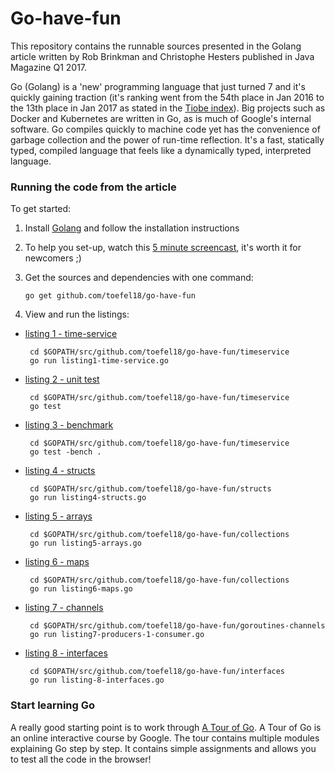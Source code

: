 # Go-have-fun

This repository contains the runnable sources presented in the Golang article written by Rob Brinkman and Christophe Hesters 
published in Java Magazine Q1 2017.

Go (Golang) is a 'new' programming language that just turned 7 and it's quickly gaining traction (it's ranking went from 
the 54th place in Jan 2016 to the 13th place in Jan 2017 as stated in the [Tiobe index](http://www.tiobe.com/tiobe-index/)). 
Big projects such as Docker and Kubernetes are written in Go, as is much of Google's internal software. Go compiles quickly 
to machine code yet has the convenience of garbage collection and the power of run-time reflection. It's a fast, statically 
typed, compiled language that feels like a dynamically typed, interpreted language. 

### Running the code from the article

To get started:

 1. Install [Golang](https://golang.org/dl/) and follow the installation instructions
 1. To help you set-up, watch this [5 minute screencast](https://www.youtube.com/watch?v=XCsL89YtqCs), it's worth it for newcomers ;)
 1. Get the sources and dependencies with one command: 
 
      `go get github.com/toefel18/go-have-fun`

 1. View and run the listings:

 * [listing 1 - time-service](timeservice/listing1-time-service.go)
 
        cd $GOPATH/src/github.com/toefel18/go-have-fun/timeservice
        go run listing1-time-service.go
 
 * [listing 2 - unit test](timeservice/listing2-unit-test_test.go)
  
        cd $GOPATH/src/github.com/toefel18/go-have-fun/timeservice
        go test 
        
 * [listing 3 - benchmark](timeservice/listing3-benchmark_test.go)
   
        cd $GOPATH/src/github.com/toefel18/go-have-fun/timeservice
        go test -bench .
        
 * [listing 4 - structs](structs/listing4-structs.go)
   
        cd $GOPATH/src/github.com/toefel18/go-have-fun/structs
        go run listing4-structs.go
        
 * [listing 5 - arrays](collections/listing5-arrays.go)
   
        cd $GOPATH/src/github.com/toefel18/go-have-fun/collections
        go run listing5-arrays.go
 
 * [listing 6 - maps](collections/listing6-maps.go)
   
        cd $GOPATH/src/github.com/toefel18/go-have-fun/collections
        go run listing6-maps.go
 
 * [listing 7 - channels](goroutines-channels/listing7-producers-1-consumer.go)
   
        cd $GOPATH/src/github.com/toefel18/go-have-fun/goroutines-channels
        go run listing7-producers-1-consumer.go
 
 * [listing 8 - interfaces](interfaces/listing-8-interfaces.go)
  
        cd $GOPATH/src/github.com/toefel18/go-have-fun/interfaces
        go run listing-8-interfaces.go
 
### Start learning Go

A really good starting point is to work through [A Tour of Go](https://tour.golang.org/welcome/1). 
A Tour of Go is an online interactive course by Google. The tour contains multiple modules explaining 
Go step by step. It contains simple assignments and allows you to test all the code in the browser! 
 
